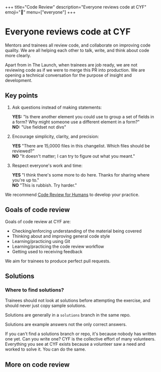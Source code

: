 +++
title="Code Review"
description="Everyone reviews code at CYF"
emoji="🧐"
menu=["everyone"]
+++

# Everyone reviews code at CYF

Mentors and trainees all review code, and collaborate on improving code quality. We are all helping each other to talk, write, and think about code more clearly.

Apart from in The Launch, when trainees are job ready, we are not reviewing code as if we were to merge this PR into production. We are opening a technical conversation for the purpose of insight and development.

## Key points

1. Ask questions instead of making statements:

   **YES:** "Is there another element you could use to group a set of fields in a form? Why might someone use a different element in a form?"\
   **NO:** "Use fieldset not divs"

2. Encourage simplicity, clarity, and precision:

   **YES** "There are 15,0000 files in this changelist. Which files should be reviewed?"\
   **NO** "It doesn't matter; I can try to figure out what you meant."

3. Respect everyone's work and time:

   **YES** "I think there's some more to do here. Thanks for sharing where you're up to."\
   **NO** "This is rubbish. Try harder."

We recommend [Code Review for Humans](https://phauer.com/2018/code-review-guidelines/) to develop your practice.

## Goals of code review

Goals of code review at CYF are:
* Checking/enforcing understanding of the material being covered
* Thinking about and improving general code style
* Learning/practicing using Git
* Learning/practicing the code review workflow
* Getting used to receiving feedback

We aim for trainees to produce perfect pull requests.

## Solutions

### Where to find solutions?

Trainees should not look at solutions before attempting the exercise, and should never just copy sample solutions.

Solutions are generally in a `solutions` branch in the same repo.

Solutions are example answers not the only correct answers.

If you can't find a solutions branch or repo, it's because nobody has written one yet. Can you write one? CYF is the collective effort of many volunteers. Everything you see at CYF exists because a volunteer saw a need and worked to solve it. You can do the same.

## More on code review
